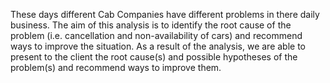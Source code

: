 These days different Cab Companies have different problems in there daily business. The aim of this analysis is to identify the root cause of the problem (i.e. cancellation and non-availability of cars) and recommend ways to improve the situation. As a result of the analysis, we are able to present to the client the root cause(s) and possible hypotheses of the problem(s) and recommend ways to improve them.
